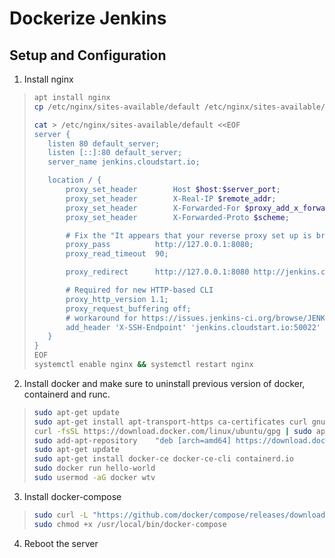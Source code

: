 # Dockerize Jenkins

## Setup and Configuration

1. Install nginx

> ```bash
> apt install nginx
> cp /etc/nginx/sites-available/default /etc/nginx/sites-available/default.`date +%s`
>
> cat > /etc/nginx/sites-available/default <<EOF
> server {
>    listen 80 default_server;
>    listen [::]:80 default_server;
>    server_name jenkins.cloudstart.io;
>
>    location / {
>        proxy_set_header        Host $host:$server_port;
>        proxy_set_header        X-Real-IP $remote_addr;
>        proxy_set_header        X-Forwarded-For $proxy_add_x_forwarded_for;
>        proxy_set_header        X-Forwarded-Proto $scheme;
>
>        # Fix the "It appears that your reverse proxy set up is broken" error.
>        proxy_pass          http://127.0.0.1:8080;
>        proxy_read_timeout  90;
>
>        proxy_redirect      http://127.0.0.1:8080 http://jenkins.cloudstart.io;
>
>        # Required for new HTTP-based CLI
>        proxy_http_version 1.1;
>        proxy_request_buffering off;
>        # workaround for https://issues.jenkins-ci.org/browse/JENKINS-45651
>        add_header 'X-SSH-Endpoint' 'jenkins.cloudstart.io:50022' always;
>    }
> }
> EOF
> systemctl enable nginx && systemctl restart nginx
> ```

2. Install docker and make sure to uninstall previous version of docker, containerd and runc.

> ```bash
> sudo apt-get update
> sudo apt-get install apt-transport-https ca-certificates curl gnupg-agent software-properties-common
> curl -fsSL https://download.docker.com/linux/ubuntu/gpg | sudo apt-key add -
> sudo add-apt-repository    "deb [arch=amd64] https://download.docker.com/linux/ubuntu  $(lsb_release -cs) stable"
> sudo apt-get update
> sudo apt-get install docker-ce docker-ce-cli containerd.io
> sudo docker run hello-world
> sudo usermod -aG docker wtv
> ```

3. Install docker-compose

> ```bash
> sudo curl -L "https://github.com/docker/compose/releases/download/1.26.2/docker-compose-$(uname -s)-$(uname -m)" -o /usr/local/bin/docker-compose
> sudo chmod +x /usr/local/bin/docker-compose
> ```

4. Reboot the server
